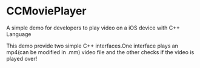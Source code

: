 CCMoviePlayer
=============

A simple demo for developers to play video on a iOS device with C++ Language 

This demo provide two simple C++ interfaces.One interface plays an mp4(can be modified in .mm) video file and the other checks if the video is played over!